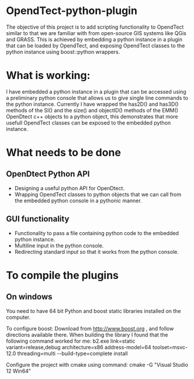# OpendTect-python-plugin

The objective of this project is to add scripting functionality to OpendTect similar to that we are familiar with from open-source GIS systems like QGis and GRASS.
This is achieved by embedding a python instance in a plugin that can be loaded by OpendTect, and exposing OpendTect classes to the python instance using boost::python wrappers.

# What is working:

I have embedded a python instance in a plugin that can be accessed using a preliminary python console that allows us to give single line commands to the python instance.
Currently I have wrapped the has2D() and has3D() methods of the SI() and the size() and objectID() methods of the EMM() OpenDtect c++ objects to a python object, this demonstrates that more usefull OpendTect classes can be exposed to the embedded python instance.

# What needs to be done
## OpenDtect Python API

* Designing a useful python API for OpenDtect.
* Wrapping OpendTect classes to python objects that we can call from the embedded python console in a pythonic manner.

## GUI functionality

* Functionality to pass a file containing python code to the embedded python instance.
* Multiline input in the python console.
* Redirecting standard input so that it works from the python console.

# To compile the plugins
## On windows
You need to have 64 bit Python and boost static libraries installed on the computer.

To configure boost:
Download from http://www.boost.org , and follow directions available there.
When building the library I found that the following command worked for me:
b2.exe link=static variant=release,debug architecture=x86 address-model=64 toolset=msvc-12.0 threading=multi --build-type=complete install

Configure the project with cmake using command: cmake -G "Visual Studio 12 Win64" <root dir>
